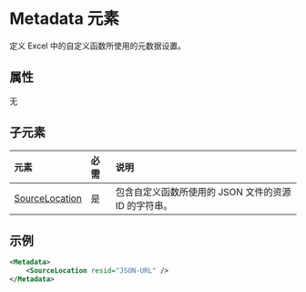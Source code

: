 # <a name="metadata-element"></a>Metadata 元素

定义 Excel 中的自定义函数所使用的元数据设置。

## <a name="attributes"></a>属性

无

## <a name="child-elements"></a>子元素

|  元素  |  必需  |  说明  |
|:-----|:-----|:-----|
|  [SourceLocation](customfunctionssourcelocation.md)  |  是  | 包含自定义函数所使用的 JSON 文件的资源 ID 的字符串。 |

## <a name="example"></a>示例

```xml
<Metadata>
    <SourceLocation resid="JSON-URL" />
</Metadata>
```
